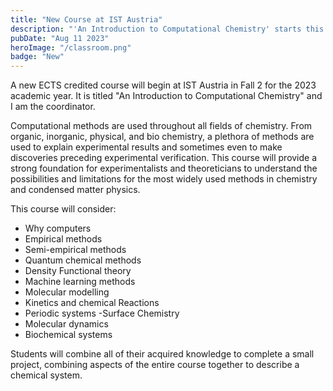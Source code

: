 ```yaml
---
title: "New Course at IST Austria"
description: "'An Introduction to Computational Chemistry' starts this Fall semester"
pubDate: "Aug 11 2023"
heroImage: "/classroom.png"
badge: "New"
---
```


<p>A new ECTS credited course will begin at IST Austria in Fall 2 for the 2023 academic year.
It is titled "An Introduction to Computational Chemistry" and I am the coordinator.</p>

<p>Computational methods are used throughout all fields of chemistry.
From organic, inorganic, physical, and bio chemistry, a plethora of methods are used to explain experimental results and sometimes even to make discoveries preceding experimental verification.
This course will provide a strong foundation for experimentalists and theoreticians to understand the possibilities and limitations for the most widely used methods in chemistry and condensed matter physics.</p>

<p>This course will consider:</p>
<ul>
<li>Why computers</li>
<li>Empirical methods</li>
<li>Semi-empirical methods</li>
<li>Quantum chemical methods</li>
<li>Density Functional theory</li>
<li>Machine learning methods</li>
<li>Molecular modelling</li>
<li>Kinetics and chemical Reactions</li>
<li>Periodic systems -Surface Chemistry</li>
<li>Molecular dynamics</li>
<li>Biochemical systems</li>
</ul>

<p>Students will combine all of their acquired knowledge to complete a small project, combining aspects of the entire course together to describe a chemical system.</p>